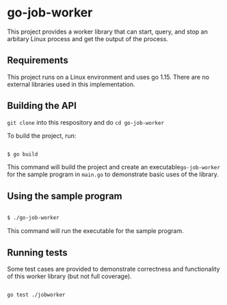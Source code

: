 
# go-job-worker

  

This project provides a worker library that can start, query, and stop an arbitary Linux process and get the output of the process.

  

## Requirements

This project runs on a Linux environment and uses go 1.15. There are no external libraries used in this implementation.

  

## Building the API

 `git clone` into this respository and do `cd go-job-worker`

 To build the project, run:

```bash

$ go build

```

  

This command will build the project and create an executable`go-job-worker` for the sample program in `main.go` to demonstrate basic uses of the library. 

  
  

## Using the sample program

```bash

$ ./go-job-worker

```

This command will run the executable for the sample program.

  
  

## Running tests

  
Some test cases are provided to demonstrate correctness and functionality of this worker library (but not full coverage).

  

```bash

go test ./jobworker

```


